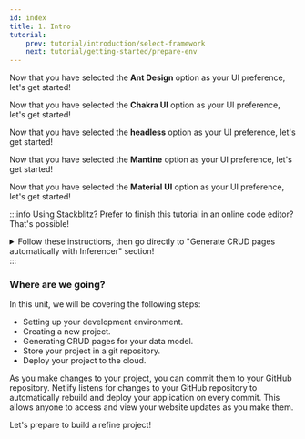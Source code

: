 ```yaml
---
id: index
title: 1. Intro
tutorial:
    prev: tutorial/introduction/select-framework
    next: tutorial/getting-started/prepare-env
---
```


<UIConditional is="antd">

Now that you have selected the **Ant Design** option as your UI preference, let's get started!

</UIConditional>

<UIConditional is="chakra-ui">

Now that you have selected the **Chakra UI** option as your UI preference, let's get started!

</UIConditional>

<UIConditional is="headless">

Now that you have selected the **headless** option as your UI preference, let's get started!

</UIConditional>

<UIConditional is="mantine">

Now that you have selected the **Mantine** option as your UI preference, let's get started!

</UIConditional>

<UIConditional is="mui">

Now that you have selected the **Material UI** option as your UI preference, let's get started!

</UIConditional>

:::info Using Stackblitz?
Prefer to finish this tutorial in an online code editor? That's possible!

<details>

<summary>Follow these instructions, then go directly to "Generate CRUD pages automatically with Inferencer" section!</summary>

**Set up StackBlitz**

<UIConditional is="antd">

1. Click [here](https://codesandbox.io/embed/github/refinedev/refine/tree/v3/examples/template-antd?file=src%2FApp.tsx) to open the Ant Design template.

</UIConditional>

<UIConditional is="chakra-ui">

1. Click [here](https://codesandbox.io/embed/github/refinedev/refine/tree/v3/examples/template-chakra-ui?file=src%2FApp.tsx) to open the Chakra UI template.

</UIConditional>

<UIConditional is="headless">

1. Click [here](https://codesandbox.io/embed/github/refinedev/refine/tree/v3/examples/template-headless?file=src%2FApp.tsx) to open the headless template.

</UIConditional>

<UIConditional is="mantine">

1. Click [here](https://codesandbox.io/embed/github/refinedev/refine/tree/v3/examples/template-mantine?file=src%2FApp.tsx) to open the Mantine template.

</UIConditional>

<UIConditional is="mui">

1. Click [here](https://codesandbox.io/embed/github/refinedev/refine/tree/v3/examples/template-material-ui?file=src%2FApp.tsx) to open the Material UI template.

</UIConditional>

2. Click “Sign in” on the top right to log in using your GitHub credentials.

3. In the upper left of the StackBlitz editor window, click to “fork” the template (save to your own account dashboard).

<UIConditional is="antd">

4. Wait for the project to load, and you will see a live preview of the “refine-antd-boilerplate” starter.

</UIConditional>

<UIConditional is="chakra-ui">

4. Wait for the project to load, and you will see a live preview of the “refine-chakra-ui-boilerplate” starter.

</UIConditional>

<UIConditional is="headless">

4. Wait for the project to load, and you will see a live preview of the “refine-headless-boilerplate” starter.

</UIConditional>

<UIConditional is="mantine">

4. Wait for the project to load, and you will see a live preview of the “refine-mantine-boilerplate” starter.

</UIConditional>

<UIConditional is="mui">

4. Wait for the project to load, and you will see a live preview of the “refine-mui-boilerplate” starter.

</UIConditional>

**Make Changes**
<UIConditional is="antd">

In the file pane, you should see `src/app.tsx`. Click to open it, and follow [Generate CRUD pages automatically with Inferencer](/docs/tutorial/getting-started/antd/generate-crud-pages/) to make a change to this file.

</UIConditional>

<UIConditional is="chakra-ui">

In the file pane, you should see `src/app.tsx`. Click to open it, and follow [Generate CRUD pages automatically with Inferencer](/docs/tutorial/getting-started/chakra-ui/generate-crud-pages/) to make a change to this file.

</UIConditional>

<UIConditional is="headless">

In the file pane, you should see `src/app.tsx`. Click to open it, and follow [Generate CRUD pages automatically with Inferencer](/docs/tutorial/getting-started/headless/generate-crud-pages/) to make a change to this file.

</UIConditional>

<UIConditional is="mantine">

In the file pane, you should see `src/app.tsx`. Click to open it, and follow [Generate CRUD pages automatically with Inferencer](/docs/tutorial/getting-started/mantine/generate-crud-pages/) to make a change to this file.

</UIConditional>

<UIConditional is="mui">

In the file pane, you should see `src/app.tsx`. Click to open it, and follow [Generate CRUD pages automatically with Inferencer](/docs/tutorial/getting-started/mui/generate-crud-pages/) to make a change to this file.

</UIConditional>

**Create a GitHub Repository**

1. Press the "Connect Repository" button at the top of your list of files, enter a new name for your repository, and click "Create repo & push".

2. When you have changes to be committed back to GitHub, a “Commit” button will appear at the top left of your workspace. Clicking on this will allow you to enter a commit message, and update your repository.

**Deploy your App**

If you’d like to deploy to Netlify, skip to [Deploy your app to the web](/docs/tutorial/getting-started/deploy-project/). Otherwise, skip to [Generate CRUD pages automatically with Inferencer](/docs/tutorial/understanding-dataprovider/index/) to start building with **refine**!

</details>
:::

<h3>Where are we going?</h3>

In this unit, we will be covering the following steps:

-   Setting up your development environment.
-   Creating a new project.
-   Generating CRUD pages for your data model.
-   Store your project in a git repository.
-   Deploy your project to the cloud.

As you make changes to your project, you can commit them to your GitHub repository. Netlify listens for changes to your GitHub repository to automatically rebuild and deploy your application on every commit. This allows anyone to access and view your website updates as you make them.

<Checklist>

<ChecklistItem id="getting-started">
Let's prepare to build a refine project!
</ChecklistItem>

</Checklist>
